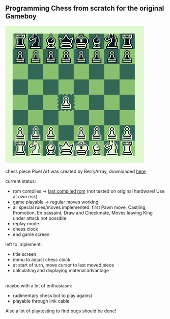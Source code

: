 ## Programming Chess from scratch for the original Gameboy

![example_pic](images/example_pic.png)

chess piece Pixel Art was created by BerryArray, downloaded [here](https://berryarray.itch.io/chess-pieces-16x16-one-bit)

current status:
- rom compiles -> [last compiled rom](/compiled_roms) (not tested on original hardware! Use at own risk)
- game playable -> regular moves working
- all special rules/moves implemented:
    first Pawn move, Castling, Promotion, En passaint, Draw and Checkmate, Moves leaving King under attack not possible
- replay mode
- chess clock
- end game screen

left to implement:
- title screen
- menu to adjust chess clock
- at start of turn, move cursor to last moved piece
- calculating and displaying material advantage

<br>maybe with a lot of enthusiasm:
 - rudimentary chess bot to play against
 - playable through link cable

 Also a lot of playtesting to find bugs should be done!
